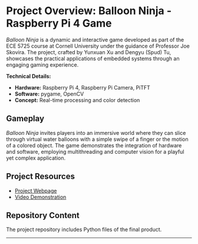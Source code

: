 # Project Overview: Balloon Ninja - Raspberry Pi 4 Game

*Balloon Ninja* is a dynamic and interactive game developed as part of the ECE 5725 course at Cornell University under the guidance of Professor Joe Skovira. The project, crafted by Yunxuan Xu and Dengyu (Spud) Tu, showcases the practical applications of embedded systems through an engaging gaming experience.

**Technical Details:**
- **Hardware:** Raspberry Pi 4, Raspberry Pi Camera, PiTFT
- **Software:** pygame, OpenCV
- **Concept:** Real-time processing and color detection

## Gameplay

*Balloon Ninja* invites players into an immersive world where they can slice through virtual water balloons with a simple swipe of a finger or the motion of a colored object. The game demonstrates the integration of hardware and software, employing multithreading and computer vision for a playful yet complex application.

## Project Resources

- [Project Webpage]()
- [Video Demonstration]()

## Repository Content

The project repository includes Python files of the final product.

---
